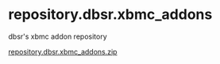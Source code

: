 repository.dbsr.xbmc_addons
===========================

dbsr's xbmc addon repository

[repository.dbsr.xbmc_addons.zip](https://github.com/dbsr/repository.dbsr.xbmc_addons/raw/master/repository.dbsr.xbmc_addons.zip)
